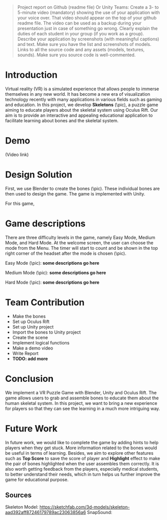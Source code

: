 >Project report on Github (readme file) Or Unity Teams:
Create a 3- to 5-minute video (mandatory) showing the use of your application with your voice over. That video should appear on the top of your github readme file. The video can be used as a backup during your presentation just in case of something go wrong.
Clearly explain the duties of each student in your group (if you work as a group).
Describe your application by screenshots (with meaningful captions) and text. Make sure you have the list and screenshots of models.
Links to all the source code and any assets (models, textures, sounds). Make sure you source code is well-commented.

# Introduction

Virtual reality (VR) is a simulated experience that allows people to immerse themselves in any new world. It has become a new era of visualization technology recently with many applications in various fields such as gaming and education.
In this project, we develop **Skeletons** (\pic), a puzzle game aiming to educate players about the skeletal system using Oculus Rift.
Our aim is to provide an interactive and appealing educational application to facilitate learning about bones and the skeletal system.

# Demo
(Video link)



# Design Solution


First, we use Blender to create the bones (\pic). These individual bones are then used to design the game. The game is implemented with Unity. 

For this game, 

# Game descriptions
There are three difficulty levels in the game, namely Easy Mode, Medium Mode, and Hard Mode. At the welcome screen, the user can choose the mode from the Menu. The timer will start to count and be shown in the top right corner of the headset after the mode is chosen (\pic).

Easy Mode (\pic): **some descriptions go here**

Medium Mode (\pic): **some descriptions go here**

Hard Mode (\pic): **some descriptions go here**


# Team Contribution
- Make the bones 
- Set up Oculus Rift
- Set up Unity project
- Import the bones to Unity project
- Create the scene
- Implement logical functions 
- Make a demo video
- Write Report
- **TODO: add more**

# Conclusion
We implement a VR Puzzle Game with Blender, Unity and Oculus Rift. The game allows users to grab and assemble bones to educate them about the human skeletal system. In this project, we want to bring a new experience for players so that they can see the learning in a much more intriguing way.

# Future Work
In future work, we would like to complete the game by adding hints to help players when they get stuck. More information related to the bones would be useful in terms of learning. Besides, we aim to explore other features such as **Top Score** to save the score of player and **Highlight** effect to make the pair of bones highlighted when the user assembles them correctly. It is also worth getting feedback from the players, especially medical students, to better understand their needs, which in turn helps us further improve the game for educational purpose.

## Sources
Skeleton Model: https://sketchfab.com/3d-models/skeleton-aad392aff87246179789ac23063856a6
SnapSound:
